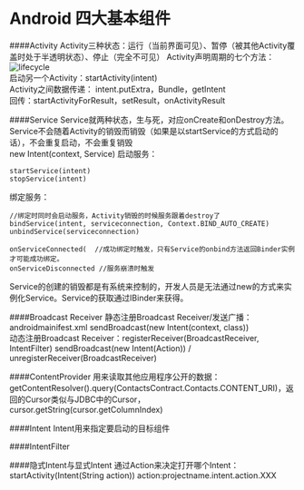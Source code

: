 Android 四大基本组件
===================
####Activity
Activity三种状态：运行（当前界面可见）、暂停（被其他Activity覆盖时处于半透明状态）、停止（完全不可见）
Activity声明周期的七个方法：  
![lifecycle](http://github-note.qiniudn.com/activity_lifecycle.png)  
启动另一个Activity：startActivity(intent)  
Activity之间数据传递：  intent.putExtra，Bundle，getIntent  
回传：startActivityForResult，setResult，onActivityResult  

####Service
Service就两种状态，生与死，对应onCreate和onDestroy方法。Service不会随着Activity的销毁而销毁（如果是以startService的方式启动的话），不会重复启动，不会重复销毁  
new Intent(context, Service)
启动服务：  

    startService(intent)  
    stopService(intent)
绑定服务：  
    
    //绑定时同时会启动服务，Activity销毁的时候服务跟着destroy了
    bindService(intent, serviceconnection, Context.BIND_AUTO_CREATE)
    unbindService(serviceconnection)

    onServiceConnected(  //成功绑定时触发，只有Service的onbind方法返回Binder实例才可能成功绑定。  
    onServiceDisconnected //服务崩溃时触发

Service的创建的销毁都是有系统来控制的，开发人员是无法通过new的方式来实例化Service。Service的获取通过IBinder来获得。  

####Broadcast Receiver
静态注册Broadcast Receiver/发送广播：androidmainifest.xml  sendBroadcast(new Intent(context, class))    
动态注册Broadcast Receiver：registerReceiver(BroadcastReceiver, IntentFilter)  sendBroadcast(new Intent(Action)) / unregisterReceiver(BroadcastReceiver)

####ContentProvider
用来读取其他应用程序公开的数据：getContentResolver().query(ContactsContract.Contacts.CONTENT_URI)，返回的Cursor类似与JDBC中的Cursor， cursor.getString(cursor.getColumnIndex)  

####Intent
Intent用来指定要启动的目标组件

####IntentFilter

####隐式Intent与显式Intent
通过Action来决定打开哪个Intent：startActivity(Intent(String action))
action:projectname.intent.action.XXX





    

